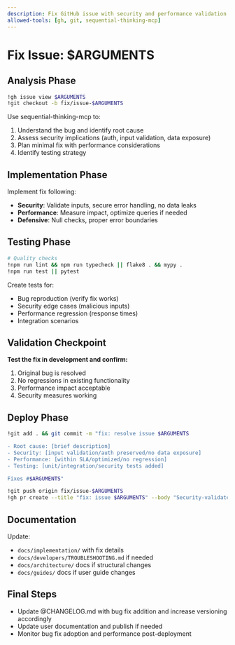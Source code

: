 ```yaml
---
description: Fix GitHub issue with security and performance validation
allowed-tools: [gh, git, sequential-thinking-mcp]
---
```


# Fix Issue: $ARGUMENTS

## Analysis Phase

```bash
!gh issue view $ARGUMENTS
!git checkout -b fix/issue-$ARGUMENTS
```

Use sequential-thinking-mcp to:

1. Understand the bug and identify root cause
2. Assess security implications (auth, input validation, data exposure)
3. Plan minimal fix with performance considerations
4. Identify testing strategy

## Implementation Phase

Implement fix following:

- **Security**: Validate inputs, secure error handling, no data leaks
- **Performance**: Measure impact, optimize queries if needed
- **Defensive**: Null checks, proper error boundaries

## Testing Phase

```bash
# Quality checks
!npm run lint && npm run typecheck || flake8 . && mypy .
!npm run test || pytest
```

Create tests for:

- Bug reproduction (verify fix works)
- Security edge cases (malicious inputs)
- Performance regression (response times)
- Integration scenarios

## Validation Checkpoint

**Test the fix in development and confirm:**

1. Original bug is resolved
2. No regressions in existing functionality  
3. Performance impact acceptable
4. Security measures working

## Deploy Phase

```bash
!git add . && git commit -m "fix: resolve issue $ARGUMENTS

- Root cause: [brief description]
- Security: [input validation/auth preserved/no data exposure]
- Performance: [within SLA/optimized/no regression]
- Testing: [unit/integration/security tests added]

Fixes #$ARGUMENTS"

!git push origin fix/issue-$ARGUMENTS
!gh pr create --title "fix: issue $ARGUMENTS" --body "Security-validated bug fix with performance testing. Fixes #$ARGUMENTS"
```

## Documentation

Update:

- `docs/implementation/` with fix details
- `docs/developers/TROUBLESHOOTING.md` if needed
- `docs/architecture/` docs if structural changes
- `docs/guides/` docs if user guide changes

## Final Steps

- Update @CHANGELOG.md with bug fix addition and increase versioning accordingly
- Update user documentation and publish if needed
- Monitor bug fix adoption and performance post-deployment
